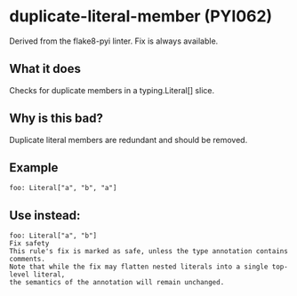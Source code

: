 # duplicate-literal-member (PYI062)
Derived from the flake8-pyi linter.
Fix is always available.
## What it does
Checks for duplicate members in a typing.Literal[] slice.
## Why is this bad?
Duplicate literal members are redundant and should be removed.
## Example
```
foo: Literal["a", "b", "a"]
```
## Use instead:
```
foo: Literal["a", "b"]
Fix safety
This rule's fix is marked as safe, unless the type annotation contains comments.
Note that while the fix may flatten nested literals into a single top-level literal,
the semantics of the annotation will remain unchanged.
```